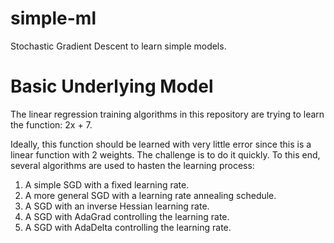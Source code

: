 # simple-ml
Stochastic Gradient Descent to learn simple models.

# Basic Underlying Model

The linear regression training algorithms in this repository are trying
to learn the function: 2x + 7.

Ideally, this function should be learned with very little error since
this is a linear function with 2 weights. The challenge is to do it
quickly. To this end, several algorithms are used to hasten the learning
process:

 1. A simple SGD with a fixed learning rate.
 1. A more general SGD with a learning rate annealing schedule.
 1. A SGD with an inverse Hessian learning rate.
 1. A SGD with AdaGrad controlling the learning rate.
 1. A SGD with AdaDelta controlling the learning rate.